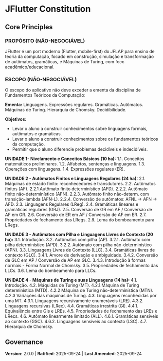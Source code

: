 <!--
Sync Impact Report:
- Version change: 1.0.0 → 2.0.0
- List of modified principles:
  - `PROPÓSITO (NÃO-NEGOCIÁVEL)` → `PROPÓSITO (NÃO-NEGOCIÁVEL)` (rephrased)
  - `ESCOPO (ALTA PRIORIDADE)` → `ESCOPO (NÃO-NEGOCIÁVEL)` (content replaced with syllabus)
- Removed sections:
  - `FORA DE ESCOPO (NÃO-NEGOCIÁVEL)`
  - `LICENÇAS & CONFORMIDADE`
  - `UI/UX & ACESSIBILIDADE`
  - `PADRÕES DE CÓDIGO & FERRAMENTAS (NÃO-NEGOCIÁVEL)`
  - `REPRODUTIBILIDADE & RASTREABILIDADE`
  - `Governance`
- Templates requiring updates:
  - `.specify/templates/plan-template.md` (⚠ pending)
  - `.specify/templates/spec-template.md` (⚠ pending)
- Follow-up TODOs: None
-->
# JFlutter Constitution

## Core Principles

### PROPÓSITO (NÃO-NEGOCIÁVEL)
JFlutter é um port moderno (Flutter, mobile-first) do JFLAP para ensino de teoria da computação, focado em construção, simulação e transformação de autômatos, gramáticas, e Máquinas de Turing, com foco acadêmico/educacional.

### ESCOPO (NÃO-NEGOCIÁVEL)
O escopo do aplicativo não deve exceder a ementa da disciplina de Fundamentos Teóricos da Computação:

**Ementa:** Linguagens. Expressões regulares. Gramáticas. Autômatos. Máquinas de Turing. Hierarquia de Chomsky. Decidibilidade.

**Objetivos:**
- Levar o aluno a construir conhecimentos sobre linguagens formais, autômatos e gramáticas.
- Levar o aluno a construir conhecimentos sobre os fundamentos teóricos da computação.
- Permitir que o aluno diferencie problemas decidíveis e indecidíveis.

**UNIDADE 1- Nivelamento e Conceitos Básicos (10 ha):**
1.1. Conceitos matemáticos preliminares.
1.2. Alfabetos, sentenças e linguagens.
1.3. Operações com linguagens.
1.4. Expressôes regulares (ER).

**UNIDADE 2 - Autômatos Finitos e Linguagens Regulares (24 ha):**
2.1. Máquinas de estado finito: reconhecedores e transdutores.
2.2. Autômatos finitos (AF).
2.2.1.Autômato finito determinístico (AFD).
2.2.2. Autômato finito não-determinístico (AFN).
2.2.3. Autômato finito não-determ. com transição-lambda (AFN-L).
2.2.4. Conversão de autômatos: AFNL -> AFN -> AFD.
2.3. Linguagens Regulares (LReg).
2.4. Gramáticas lineares e gramáticas regulares (GRJ).
2.5. Conversão de GR em AF / Conversão de AF em GR.
2.6. Conversão de ER em AF / Conversão de AF em ER.
2.7. Propriedades de fechamento das LRegs.
2.8. Lema do bombeamento para LRegs.

**UNIDADE 3 - Autômatos com Pilha e Linguagens Livres de Contexto (20 ha):**
3.1. Introdução.
3.2. Autômatos com pilha (AP).
3.2.1. Autômato com pilha determinístico (APD).
3.2.2. Autômato com pilha não-determinístico (APN).
3.3. Linguagens Livres de Contexto (LLC).
3.4. Gramáticas livres de contexto (GLC).
3.4.1. Árvore de derivação e ambiguidade.
3.4.2. Conversão de GLC em AP / Conversão de AP em GLC.
3.4.3. Introdução à formas normais - Forma Normal de Chomsky.
3.5. Propriedades de fechamento das LLCs.
3.6. Lema do bombeamento para LLCs.

**UNIDADE 4 - Máquinas de Turing e suas Linguagens (14 ha):**
4.1. Introdução.
4.2. Máquidas de Turing (MT).
4.2.1.Máquina de Turing determinística (MTD).
4.2.2 Máquina de Turing não-determinística (MTN).
4.2.3 Variações das máquinas de Turing.
4.3. Linguagens reconhecidas por uma MT.
4.3.1. Linguagens recursivamente enumeráveis (LRE).
4.3.2. Linguagens recursivas (LRec).
4.4. Gramáticas irrestrita (GI).
4.4.1. Equivalência entre GIs e LREs.
4.5. Propriedades de fechamento das LREs e LRecs.
4.6. Autômato linearmente limitado (ALL).
4.6.1. Gramáticas sensíveis ao contexto (GSC).
4.6.2. Linguagens sensíveis ao contexto (LSC).
4.7. Hierarquia de Chomsky.

## Governance

**Version**: 2.0.0 | **Ratified**: 2025-09-24 | **Last Amended**: 2025-09-24
